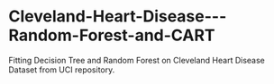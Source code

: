 # Cleveland-Heart-Disease---Random-Forest-and-CART
Fitting Decision Tree and Random Forest on Cleveland Heart Disease Dataset from UCI repository.

